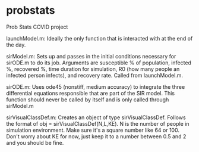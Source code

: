 # probstats
Prob Stats COVID project

launchModel.m: Ideally the only function that is interacted with at the end
of the day.

sirModel.m: Sets up and passes in the initial conditions necessary for
sirODE.m to do its job. Arguments are susceptible % of population, 
infected %, recovered %, time duration for simulation, R0 (how many people
an infected person infects), and recovery rate. Called from launchModel.m.

sirODE.m: Uses ode45 (nonstiff, medium accuracy) to integrate the three 
differential equations responsible that are part of the SIR model. This 
function should never be called by itself and is only called through 
sirModel.m

sirVisualClassDef.m: Creates an object of type sirVisualClassDef. Follows 
the format of obj = sirVisualClassDef(N,L,KE). N is the number of people in
simulation environment. Make sure it's a square number like 64 or 100. Don't 
worry about KE for now, just keep it to a number between 0.5 and 2 and you 
should be fine.
